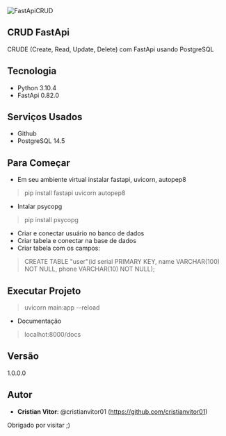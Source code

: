 ![FastApiCRUD](https://user-images.githubusercontent.com/94191697/188949992-f580d84e-97f6-440f-bb26-b6313de99988.png)


## CRUD FastApi
 
CRUDE (Create, Read, Update, Delete) com FastApi usando PostgreSQL
 
 
## Tecnologia 
 
* Python 3.10.4
* FastApi 0.82.0
 
## Serviços Usados
 
* Github
* PostgreSQL 14.5
 
## Para Começar
 
* Em seu ambiente virtual instalar fastapi, uvicorn, autopep8
>    pip install fastapi uvicorn autopep8
* Intalar psycopg 
>    pip install psycopg
* Criar e conectar usuário no banco de dados 
* Criar tabela e conectar na base de dados
* Criar tabela com os campos:
>    CREATE TABLE "user"(id serial PRIMARY KEY, name VARCHAR(100) NOT NULL, phone VARCHAR(10) NOT NULL);

## Executar Projeto
 
> uvicorn main:app --reload
* Documentação 
> localhot:8000/docs
 
 
## Versão
 
1.0.0.0
 
 
## Autor
 
* **Cristian Vitor**: @cristianvitor01 (https://github.com/cristianvitor01)
 
 

Obrigado por visitar ;)
